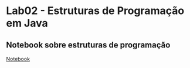 # Lab02 - Estruturas de Programação em Java

## Notebook sobre estruturas de programação

[Notebook](notebook/lab02-java-estruturas-ra247309.ipynb)


